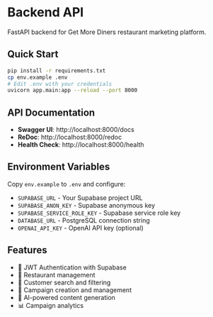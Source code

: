 # Backend API

FastAPI backend for Get More Diners restaurant marketing platform.

## Quick Start

```bash
pip install -r requirements.txt
cp env.example .env
# Edit .env with your credentials
uvicorn app.main:app --reload --port 8000
```

## API Documentation

- **Swagger UI**: http://localhost:8000/docs
- **ReDoc**: http://localhost:8000/redoc
- **Health Check**: http://localhost:8000/health

## Environment Variables

Copy `env.example` to `.env` and configure:

- `SUPABASE_URL` - Your Supabase project URL
- `SUPABASE_ANON_KEY` - Supabase anonymous key
- `SUPABASE_SERVICE_ROLE_KEY` - Supabase service role key
- `DATABASE_URL` - PostgreSQL connection string
- `OPENAI_API_KEY` - OpenAI API key (optional)

## Features

- 🔐 JWT Authentication with Supabase
- 🏪 Restaurant management
- 👥 Customer search and filtering
- 📧 Campaign creation and management
- 🤖 AI-powered content generation
- 📊 Campaign analytics
